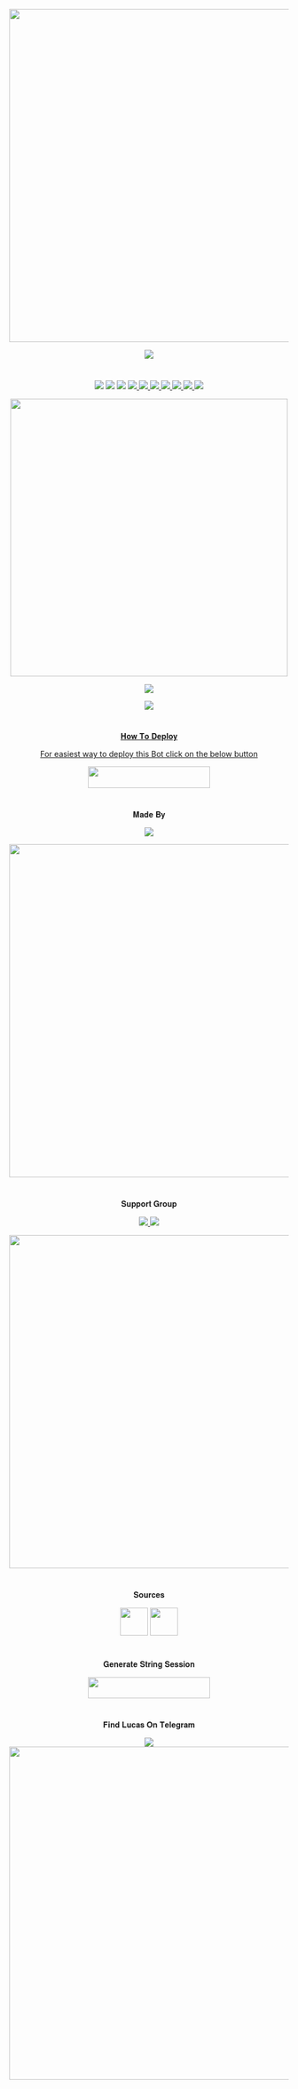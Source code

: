 <p align="center"><a href="https://github.com/BotMasterOfficial/Lucas"><img src="https://img.shields.io/badge/𝐋𝐮𝐜𝐚𝐬-gold?&style=flat-square?&logo=github" width=600px></a></p>
<p align="center"><a href="https://github.com/BotMasterOfficial/Lucas"><img src="https://telegra.ph/file/8db76d7aa4f2aee630167.jpg"></a></p>

#

<p align="center">
<img src="https://img.shields.io/github/forks/BotMasterOfficial/Lucas?style=social" />
<img src="https://img.shields.io/github/stars/BotMasterOfficial/Lucas?style=social" />
<img src="https://img.shields.io/github/watchers/BotMasterOfficial/Lucas?style=social" />
<a href="https://github.com/BotMasterOfficial/Lucas"><img src="https://img.shields.io/github/repo-size/BotMasterOfficial/Lucas?style=social&logo=github" />
<a href="https://github.com/BotMasterOfficial/Lucas/commits/mukesh"><img src="https://img.shields.io/github/last-commit/BotMasterOfficial/Lucas?style=social&logo=github" />
<img src="https://img.shields.io/github/issues/BotMasterOfficial/Lucas?style=social&logo=github" />
<img src="https://img.shields.io/badge/License-GPLv3-blue.svg?style=social&logo=github" />
<a href="https://app.codacy.com/manual/BotMasterOfficial/Marie/dashboard"><img src="https://img.shields.io/codacy/grade/d1726ee34f964a9a9b1ac509c6d90729?color=gold&logo=github&style=social" />
<img src="https://img.shields.io/badge/PRs-welcome-brightgreen.svg?style=social&logo=github" />
<img src="https://img.shields.io/badge/Maintained-yes-green.svg?style=social&logo=github" />
</p>

<p align="center"><a href="https://deepsource.io/gh/pokurt/Lucas/?ref=repository-badge"><img src="https://static.deepsource.io/deepsource-badge-light-mini.svg?style=social" width=500px /></a></p>
<p align="center"><img src="https://github-readme-stats.vercel.app/api/pin/?username=BotMasterOfficial&repo=Lucas&theme=dark" /></a></p>
<p align="center"><a href="https://github.com/BotMasterOfficial/Lucas/"><img src="https://badges.frapsoft.com/os/v2/open-source.svg?style=social" />
</p>

#

<p align="center">𝐇𝐨𝐰 𝐓𝐨 𝐃𝐞𝐩𝐥𝐨𝐲</p>
<p align="center">For easiest way to deploy this Bot click on the below button</p>
<p align="center"><a href="https://heroku.com/deploy?template=https://github.com/BotMasterOfficial/Lucas"> <img src="https://img.shields.io/badge/Deploy%20To%20Heroku-black?style=for-the-badge&logo=heroku" width="220" height="38.45"/></a></p>
 
#

<p align="center">𝐌𝐚𝐝𝐞 𝐁𝐲</p>

<p align="center">
    <a href="https://t.me/mkspali"> <img src="https://img.shields.io/badge/Bestest-Master-ff69b4" /> </a>
</p>
<a href="https://t.me/mkspali"><img src="https://img.shields.io/badge/𝕸𝖚𝖐𝖊𝖘𝖍%20𝕾𝖔𝖑𝖆𝖓𝖐𝖎-gold?&style=for-the-badge&logo=telegram" width=600px></a></p>


#

<p align="center">𝐒𝐮𝐩𝐩𝐨𝐫𝐭 𝐆𝐫𝐨𝐮𝐩</p>

<p align="center">
    <a href="https://t.me/BotMasterOfficial"> <img src="https://img.shields.io/badge/Join-Our-green" /> <img src="https://img.shields.io/badge/Support-Group-critical" /> </a>
</p>
<a href="https://t.me/BotMasterOfficial"><img src="https://img.shields.io/badge/Telegram-𝐁𝐨𝐭%20𝐌𝐚𝐬𝐭𝐞𝐫%20𝐎𝐟𝐟𝐢𝐜𝐢𝐚𝐥%20-gold?&style=flat-square?&logo=telegram" width=600px></a></p>


#

<p align="center">𝐒𝐨𝐮𝐫𝐜𝐞𝐬</p>

<p align="center">
    <img src="https://img.shields.io/badge/Python-black" width=50px/>   <img src="https://img.shields.io/badge/Telethn-black" width=50px/>
</p>

#

<p align="center">𝐆𝐞𝐧𝐞𝐫𝐚𝐭𝐞 𝐒𝐭𝐫𝐢𝐧𝐠 𝐒𝐞𝐬𝐬𝐢𝐨𝐧</p>

<p align="center"><a href="https://replit.com/@Aviyu/generatestringsession?v=1"> <img src="https://img.shields.io/badge/String%20Session-black?style=for-the-badge&logo=replit" width="220" height="38.45"/></a></p>
 
#

<p align="center">𝐅𝐢𝐧𝐝 𝐋𝐮𝐜𝐚𝐬 𝐎𝐧 𝐓𝐞𝐥𝐞𝐠𝐫𝐚𝐦</p>

<p align="center">
    <a href="https://t.me/LucasOfficialBot"><img src="https://img.shields.io/badge/Best-Bot-ff69b4" /></a>
    <a href="https://t.me/LucasOfficialBot"><img src="https://img.shields.io/badge/Telegram-𝐋𝐮𝐜𝐚𝐬-gold?&style=flat-square?&logo=telegram" width=600px></a></p>
</p>

#
